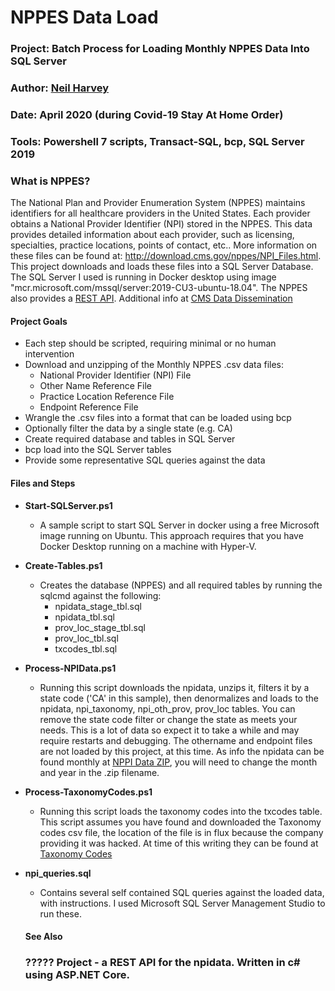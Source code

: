 # NPPES Data Load
### **Project:** Batch Process for Loading Monthly NPPES Data Into SQL Server
### **Author**:     [Neil Harvey](https://www.linkedin.com/in/neil-harvey-07009a2a/)
### **Date**:       April 2020 (during Covid-19 Stay At Home Order)
### **Tools**:    Powershell 7 scripts, Transact-SQL, bcp, SQL Server 2019
### **What is NPPES?**
The National Plan and Provider Enumeration System (NPPES) maintains identifiers for all healthcare providers in the United States.  Each provider obtains a National Provider Identifier (NPI) stored in the NPPES.  This data provides detailed information about each provider, such as licensing, specialties, practice locations, points of contact, etc.. More information on these files can be found at:  http://download.cms.gov/nppes/NPI_Files.html.  This project downloads and loads these files into a SQL Server Database.  The SQL Server I used is running in Docker desktop using image "mcr.microsoft.com/mssql/server:2019-CU3-ubuntu-18.04".  The NPPES also provides a [REST API](https://npiregistry.cms.hhs.gov/registry/help-api).  Additional info at [CMS Data Dissemination](https://www.cms.gov/Regulations-and-Guidance/Administrative-Simplification/NationalProvIdentStand/DataDissemination)

#### Project Goals
- Each step should be scripted, requiring minimal or no human intervention
- Download and unzipping of the Monthly NPPES .csv data files:
  - National Provider Identifier (NPI) File
  - Other Name Reference File 
  - Practice Location Reference File
  - Endpoint Reference File
- Wrangle the .csv files into a format that can be loaded using bcp
- Optionally filter the data by a single state (e.g. CA)
- Create required database and tables in SQL Server
- bcp load into the SQL Server tables
- Provide some representative SQL queries against the data

#### Files and Steps
- **Start-SQLServer.ps1**
  - A sample script to start SQL Server in docker using a free Microsoft image running on Ubuntu.  This approach requires that you have Docker Desktop running on a machine with Hyper-V.
- **Create-Tables.ps1**
  - Creates the database (NPPES) and all required tables by running the sqlcmd against the following:
    - npidata_stage_tbl.sql
    - npidata_tbl.sql
    - prov_loc_stage_tbl.sql
    - prov_loc_tbl.sql
    - txcodes_tbl.sql
- **Process-NPIData.ps1**
  - Running this script downloads the npidata, unzips it, filters it by a state code ('CA' in this sample), then denormalizes and loads to the npidata, npi_taxonomy, npi_oth_prov, prov_loc tables.  You can remove the state code filter or change the state as meets your needs.  This is a lot of data so expect it to take a while and may require restarts and debugging. The othername and endpoint files are not loaded by this project, at this time.  As info the npidata can be found monthly at [NPPI Data ZIP](https://download.cms.gov/nppes/NPPES_Data_Dissemination_March_2020.zip), you will need to change the month and year in the .zip filename.
- **Process-TaxonomyCodes.ps1**
  - Running this script loads the taxonomy codes into the txcodes table.  This script assumes you have found and downloaded the Taxonomy codes csv file, the location of the file is in flux because the company providing it was hacked.  At time of this writing they can be found at [Taxonomy Codes](http://www.nucc.org/index.php/code-sets-mainmenu-41/provider-taxonomy-mainmenu-40/csv-mainmenu-57)
- **npi_queries.sql**
  - Contains several self contained SQL queries against the loaded data, with instructions.  I used Microsoft SQL Server Management Studio to run these.


  #### See Also
  ### ????? Project - a REST API for the npidata.  Written in c# using ASP.NET Core.
